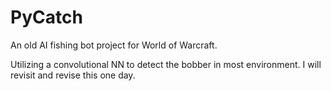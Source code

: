# PyCatch
An old AI fishing bot project for World of Warcraft.

Utilizing a convolutional NN to detect the bobber in most environment. I will revisit and revise this one day.
